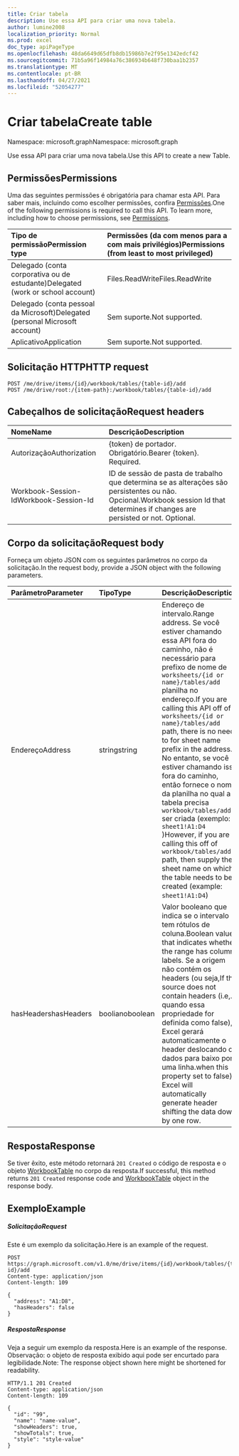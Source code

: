 ```yaml
---
title: Criar tabela
description: Use essa API para criar uma nova tabela.
author: lumine2008
localization_priority: Normal
ms.prod: excel
doc_type: apiPageType
ms.openlocfilehash: 48da6649d65dfb8db15986b7e2f95e1342edcf42
ms.sourcegitcommit: 71b5a96f14984a76c386934b648f730baa1b2357
ms.translationtype: MT
ms.contentlocale: pt-BR
ms.lasthandoff: 04/27/2021
ms.locfileid: "52054277"
---
```

# <a name="create-table"></a><span data-ttu-id="c372d-103">Criar tabela</span><span class="sxs-lookup"><span data-stu-id="c372d-103">Create table</span></span>

<span data-ttu-id="c372d-104">Namespace: microsoft.graph</span><span class="sxs-lookup"><span data-stu-id="c372d-104">Namespace: microsoft.graph</span></span>

<span data-ttu-id="c372d-105">Use essa API para criar uma nova tabela.</span><span class="sxs-lookup"><span data-stu-id="c372d-105">Use this API to create a new Table.</span></span>
## <a name="permissions"></a><span data-ttu-id="c372d-106">Permissões</span><span class="sxs-lookup"><span data-stu-id="c372d-106">Permissions</span></span>
<span data-ttu-id="c372d-p101">Uma das seguintes permissões é obrigatória para chamar esta API. Para saber mais, incluindo como escolher permissões, confira [Permissões](/graph/permissions-reference).</span><span class="sxs-lookup"><span data-stu-id="c372d-p101">One of the following permissions is required to call this API. To learn more, including how to choose permissions, see [Permissions](/graph/permissions-reference).</span></span>

|<span data-ttu-id="c372d-109">Tipo de permissão</span><span class="sxs-lookup"><span data-stu-id="c372d-109">Permission type</span></span>      | <span data-ttu-id="c372d-110">Permissões (da com menos para a com mais privilégios)</span><span class="sxs-lookup"><span data-stu-id="c372d-110">Permissions (from least to most privileged)</span></span>              |
|:--------------------|:---------------------------------------------------------|
|<span data-ttu-id="c372d-111">Delegado (conta corporativa ou de estudante)</span><span class="sxs-lookup"><span data-stu-id="c372d-111">Delegated (work or school account)</span></span> | <span data-ttu-id="c372d-112">Files.ReadWrite</span><span class="sxs-lookup"><span data-stu-id="c372d-112">Files.ReadWrite</span></span>    |
|<span data-ttu-id="c372d-113">Delegado (conta pessoal da Microsoft)</span><span class="sxs-lookup"><span data-stu-id="c372d-113">Delegated (personal Microsoft account)</span></span> | <span data-ttu-id="c372d-114">Sem suporte.</span><span class="sxs-lookup"><span data-stu-id="c372d-114">Not supported.</span></span>    |
|<span data-ttu-id="c372d-115">Aplicativo</span><span class="sxs-lookup"><span data-stu-id="c372d-115">Application</span></span> | <span data-ttu-id="c372d-116">Sem suporte.</span><span class="sxs-lookup"><span data-stu-id="c372d-116">Not supported.</span></span> |

## <a name="http-request"></a><span data-ttu-id="c372d-117">Solicitação HTTP</span><span class="sxs-lookup"><span data-stu-id="c372d-117">HTTP request</span></span>
<!-- { "blockType": "ignored" } -->
```http
POST /me/drive/items/{id}/workbook/tables/{table-id}/add
POST /me/drive/root:/{item-path}:/workbook/tables/{table-id}/add

```
## <a name="request-headers"></a><span data-ttu-id="c372d-118">Cabeçalhos de solicitação</span><span class="sxs-lookup"><span data-stu-id="c372d-118">Request headers</span></span>
| <span data-ttu-id="c372d-119">Nome</span><span class="sxs-lookup"><span data-stu-id="c372d-119">Name</span></span>       | <span data-ttu-id="c372d-120">Descrição</span><span class="sxs-lookup"><span data-stu-id="c372d-120">Description</span></span>|
|:---------------|:----------|
| <span data-ttu-id="c372d-121">Autorização</span><span class="sxs-lookup"><span data-stu-id="c372d-121">Authorization</span></span>  | <span data-ttu-id="c372d-p102">{token} de portador. Obrigatório.</span><span class="sxs-lookup"><span data-stu-id="c372d-p102">Bearer {token}. Required.</span></span> |
| <span data-ttu-id="c372d-124">Workbook-Session-Id</span><span class="sxs-lookup"><span data-stu-id="c372d-124">Workbook-Session-Id</span></span>  | <span data-ttu-id="c372d-p103">ID de sessão de pasta de trabalho que determina se as alterações são persistentes ou não. Opcional.</span><span class="sxs-lookup"><span data-stu-id="c372d-p103">Workbook session Id that determines if changes are persisted or not. Optional.</span></span>|

## <a name="request-body"></a><span data-ttu-id="c372d-127">Corpo da solicitação</span><span class="sxs-lookup"><span data-stu-id="c372d-127">Request body</span></span>
<span data-ttu-id="c372d-128">Forneça um objeto JSON com os seguintes parâmetros no corpo da solicitação.</span><span class="sxs-lookup"><span data-stu-id="c372d-128">In the request body, provide a JSON object with the following parameters.</span></span>

| <span data-ttu-id="c372d-129">Parâmetro</span><span class="sxs-lookup"><span data-stu-id="c372d-129">Parameter</span></span>           | <span data-ttu-id="c372d-130">Tipo</span><span class="sxs-lookup"><span data-stu-id="c372d-130">Type</span></span>      |<span data-ttu-id="c372d-131">Descrição</span><span class="sxs-lookup"><span data-stu-id="c372d-131">Description</span></span>|
|:---------------|:----------|:----------|
| <span data-ttu-id="c372d-132">Endereço</span><span class="sxs-lookup"><span data-stu-id="c372d-132">Address</span></span>  | <span data-ttu-id="c372d-133">string</span><span class="sxs-lookup"><span data-stu-id="c372d-133">string</span></span>| <span data-ttu-id="c372d-134">Endereço de intervalo.</span><span class="sxs-lookup"><span data-stu-id="c372d-134">Range address.</span></span> <span data-ttu-id="c372d-135">Se você estiver chamando essa API fora do caminho, não é necessário para prefixo de nome de `worksheets/{id or name}/tables/add` planilha no endereço.</span><span class="sxs-lookup"><span data-stu-id="c372d-135">If you are calling this API off of `worksheets/{id or name}/tables/add` path, there is no need to for sheet name prefix in the address.</span></span> <span data-ttu-id="c372d-136">No entanto, se você estiver chamando isso fora do caminho, então fornece o nome da planilha no qual a tabela precisa `workbook/tables/add` ser criada (exemplo: `sheet1!A1:D4` )</span><span class="sxs-lookup"><span data-stu-id="c372d-136">However, if you are calling this off of `workbook/tables/add` path, then supply the sheet name on which the table needs to be created (example: `sheet1!A1:D4`)</span></span>|
| <span data-ttu-id="c372d-137">hasHeaders</span><span class="sxs-lookup"><span data-stu-id="c372d-137">hasHeaders</span></span>  | <span data-ttu-id="c372d-138">booliano</span><span class="sxs-lookup"><span data-stu-id="c372d-138">boolean</span></span>|<span data-ttu-id="c372d-139">Valor booleano que indica se o intervalo tem rótulos de coluna.</span><span class="sxs-lookup"><span data-stu-id="c372d-139">Boolean value that indicates whether the range has column labels.</span></span> <span data-ttu-id="c372d-140">Se a origem não contém os headers (ou seja,</span><span class="sxs-lookup"><span data-stu-id="c372d-140">If the source does not contain headers (i.e,.</span></span> <span data-ttu-id="c372d-141">quando essa propriedade for definida como false), Excel gerará automaticamente o header deslocando os dados para baixo por uma linha.</span><span class="sxs-lookup"><span data-stu-id="c372d-141">when this property set to false), Excel will automatically generate header shifting the data down by one row.</span></span>|

## <a name="response"></a><span data-ttu-id="c372d-142">Resposta</span><span class="sxs-lookup"><span data-stu-id="c372d-142">Response</span></span>

<span data-ttu-id="c372d-143">Se tiver êxito, este método retornará `201 Created` o código de resposta e o objeto [WorkbookTable](../resources/table.md) no corpo da resposta.</span><span class="sxs-lookup"><span data-stu-id="c372d-143">If successful, this method returns `201 Created` response code and [WorkbookTable](../resources/table.md) object in the response body.</span></span>

## <a name="example"></a><span data-ttu-id="c372d-144">Exemplo</span><span class="sxs-lookup"><span data-stu-id="c372d-144">Example</span></span>
##### <a name="request"></a><span data-ttu-id="c372d-145">Solicitação</span><span class="sxs-lookup"><span data-stu-id="c372d-145">Request</span></span>
<span data-ttu-id="c372d-146">Este é um exemplo da solicitação.</span><span class="sxs-lookup"><span data-stu-id="c372d-146">Here is an example of the request.</span></span>
<!-- {
  "blockType": "request",
  "name": "create_table_from_workbook"
}-->
```http
POST https://graph.microsoft.com/v1.0/me/drive/items/{id}/workbook/tables/{table-id}/add
Content-type: application/json
Content-length: 109

{
  "address": "A1:D8",
  "hasHeaders": false
}
```
##### <a name="response"></a><span data-ttu-id="c372d-147">Resposta</span><span class="sxs-lookup"><span data-stu-id="c372d-147">Response</span></span>
<span data-ttu-id="c372d-148">Veja a seguir um exemplo da resposta.</span><span class="sxs-lookup"><span data-stu-id="c372d-148">Here is an example of the response.</span></span> <span data-ttu-id="c372d-149">Observação: o objeto de resposta exibido aqui pode ser encurtado para legibilidade.</span><span class="sxs-lookup"><span data-stu-id="c372d-149">Note: The response object shown here might be shortened for readability.</span></span>
<!-- {
  "blockType": "response",
  "truncated": true,
  "@odata.type": "microsoft.graph.workbookTable"
} -->
```http
HTTP/1.1 201 Created
Content-type: application/json
Content-length: 109

{
  "id": "99",
  "name": "name-value",
  "showHeaders": true,
  "showTotals": true,
  "style": "style-value"
}
```

<!-- uuid: 8fcb5dbc-d5aa-4681-8e31-b001d5168d79
2015-10-25 14:57:30 UTC -->
<!-- {
  "type": "#page.annotation",
  "description": "Create Table",
  "keywords": "",
  "section": "documentation",
  "tocPath": ""
}-->


